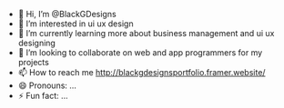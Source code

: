 - 👋 Hi, I’m @BlackGDesigns
- 👀 I’m interested in ui ux design
- 🌱 I’m currently learning more about business management and ui ux designing
- 💞️ I’m looking to collaborate on web and app programmers for my projects 
- 📫 How to reach me http://blackgdesignsportfolio.framer.website/
- 😄 Pronouns: ...
- ⚡ Fun fact: ...

<!---
BlackGamer990/BlackGDesigns is a ✨ special ✨ repository because its `README.md` (this file) appears on your GitHub profile.
You can click the Preview link to take a look at your changes.
--->
